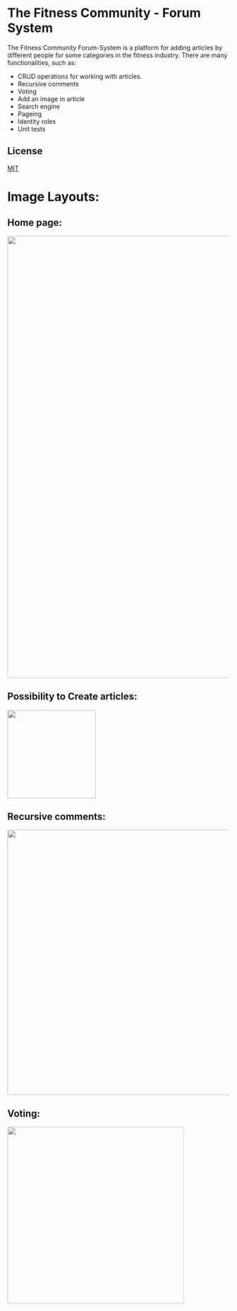 # The Fitness Community - Forum System

The Fitness Community Forum-System is a platform for adding articles by different people for some categories in the fitness industry.
There are many functionalities, such as:
* CRUD operations for working with articles.
* Recursive comments
* Voting
* Add an image in article
* Search engine
* Pageing
* Identity roles
* Unit tests

## License
[MIT](https://choosealicense.com/licenses/mit/)

# Image Layouts:

## Home page:
<img src="[https://www.issaonline.com/blog/img/posts/627/issa-building-fitness-community.jpg](https://www.google.com/url?sa=i&url=https%3A%2F%2Fwww.issaonline.com%2Fblog%2Fpost%2Fbuilding-a-fitness-community-that-lasts&psig=AOvVaw1CqbALWLw748YHSGP5_p4d&ust=1706540135441000&source=images&cd=vfe&opi=89978449&ved=0CBIQjRxqFwoTCOCRpMirgIQDFQAAAAAdAAAAABAD)" width="1000">

## Possibility to Create articles:
<img src="https://thumbs.dreamstime.com/b/hand-marker-writing-fitness-word-cloud-fitness-sport-h-health-concept-68173050.jpg" width="200">

## Recursive comments:
<img src="https://i.stack.imgur.com/uf99G.jpg" width="600">

## Voting:
<img src="https://c8.alamy.com/comp/E1XEAN/this-like-icon-button-is-the-voting-system-used-to-rate-user-comments-E1XEAN.jpg" width="400">

